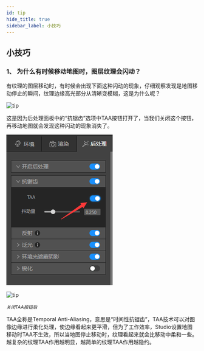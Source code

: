 ```yaml
---
id: tip
hide_title: true
sidebar_label: 小技巧
---
```


## 小技巧

### 1、 为什么有时候移动地图时，图层纹理会闪动？

有纹理的图层移动时，有时候会出现下面这种闪动的现象，仔细观察发现是地图移动停止的瞬间，纹理边缘高光部分从清晰变模糊，这是为什么呢？

![tip](./assets/tip-1.gif)

这是因为后处理面板中的“抗锯齿”选项中TAA按钮打开了，当我们关闭这个按钮，再移动地图就会发现这种闪动的现象消失了。

![tip](./assets/tip-2.png)

![tip](./assets/tip-3.gif)

*<small>关闭TAA按钮后</small>*  

TAA全称是Temporal Anti-Aliasing，意思是“时间性抗锯齿”，TAA技术可以对图像边缘进行柔化处理，使边缘看起来更平滑，但为了工作效率，Studio设置地图移动时TAA不生效，所以当地图停止移动时，纹理看起来就会比移动中柔和一些。越复杂的纹理TAA作用越明显，越简单的纹理TAA作用越隐约。

